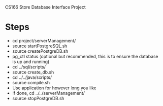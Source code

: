 CS166 Store Database Interface Project

# Steps
- cd project/serverManagement/
- source startPostgreSQL.sh
- source createPostgreDB.sh
- pg_ctl status (optional but recommended, this is to ensure the database is up and running)
- cd ../sql/scripts/
- source create_db.sh
- cd ../../java/scripts/
- source compile.sh
- Use application for however long you like
- If done, cd ../../serverManagement/
- source stopPostgreDB.sh

